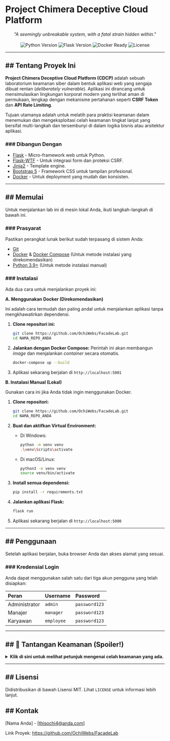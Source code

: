 # Project Chimera Deceptive Cloud Platform

<p align="center">
  <i>"A seemingly unbreakable system, with a fatal strain hidden within."</i>
  <br><br>
  <img src="https://img.shields.io/badge/Python-3.9%2B-blue?style=for-the-badge&logo=python" alt="Python Version">
  <img src="https://img.shields.io/badge/Flask-2.3-green?style=for-the-badge&logo=flask" alt="Flask Version">
  <img src="https://img.shields.io/badge/Docker-Ready-blue?style=for-the-badge&logo=docker" alt="Docker Ready">
  <img src="https://img.shields.io/badge/License-MIT-lightgrey?style=for-the-badge" alt="License">
</p>

---

## ## Tentang Proyek Ini

**Project Chimera Deceptive Cloud Platform (CDCP)** adalah sebuah laboratorium keamanan siber dalam bentuk aplikasi web yang sengaja dibuat rentan (*deliberately vulnerable*). Aplikasi ini dirancang untuk mensimulasikan lingkungan korporat modern yang terlihat aman di permukaan, lengkap dengan mekanisme pertahanan seperti **CSRF Token** dan **API Rate Limiting**.

Tujuan utamanya adalah untuk melatih para praktisi keamanan dalam menemukan dan mengeksploitasi celah keamanan tingkat lanjut yang bersifat multi-langkah dan tersembunyi di dalam logika bisnis atau arsitektur aplikasi.

### ### Dibangun Dengan

* [Flask](https://flask.palletsprojects.com/) - Micro-framework web untuk Python.
* [Flask-WTF](https://flask-wtf.readthedocs.io/) - Untuk integrasi form dan proteksi CSRF.
* [Jinja2](https://jinja.palletsprojects.com/) - Template engine.
* [Bootstrap 5](https://getbootstrap.com/) - Framework CSS untuk tampilan profesional.
* [Docker](https://www.docker.com/) - Untuk deployment yang mudah dan konsisten.

---

## ## Memulai

Untuk menjalankan lab ini di mesin lokal Anda, ikuti langkah-langkah di bawah ini.

### ### Prasyarat

Pastikan perangkat lunak berikut sudah terpasang di sistem Anda:
* [Git](https://git-scm.com/)
* [Docker](https://www.docker.com/products/docker-desktop/) & [Docker Compose](https://docs.docker.com/compose/install/) (Untuk metode instalasi yang direkomendasikan)
* [Python 3.9+](https://www.python.org/downloads/) (Untuk metode instalasi manual)

### ### Instalasi

Ada dua cara untuk menjalankan proyek ini:

**A. Menggunakan Docker (Direkomendasikan)**

Ini adalah cara termudah dan paling andal untuk menjalankan aplikasi tanpa mengkhawatirkan dependensi.

1.  **Clone repositori ini:**
    ```sh
    git clone https://github.com/OchiWebs/FacadeLab.git
    cd NAMA_REPO_ANDA
    ```

2.  **Jalankan dengan Docker Compose:**
    Perintah ini akan membangun *image* dan menjalankan *container* secara otomatis.
    ```sh
    docker-compose up --build
    ```

3.  Aplikasi sekarang berjalan di `http://localhost:5001`

**B. Instalasi Manual (Lokal)**

Gunakan cara ini jika Anda tidak ingin menggunakan Docker.

1.  **Clone repositori:**
    ```sh
    git clone https://github.com/OchiWebs/FacadeLab.git
    cd NAMA_REPO_ANDA
    ```

2.  **Buat dan aktifkan Virtual Environment:**
    * Di Windows:
        ```sh
        python -m venv venv
        .\venv\Scripts\activate
        ```
    * Di macOS/Linux:
        ```sh
        python3 -m venv venv
        source venv/bin/activate
        ```

3.  **Install semua dependensi:**
    ```sh
    pip install -r requirements.txt
    ```

4.  **Jalankan aplikasi Flask:**
    ```sh
    flask run
    ```

5.  Aplikasi sekarang berjalan di `http://localhost:5000`

---

## ## Penggunaan

Setelah aplikasi berjalan, buka browser Anda dan akses alamat yang sesuai.

### ### Kredensial Login

Anda dapat menggunakan salah satu dari tiga akun pengguna yang telah disiapkan:

| Peran         | Username | Password    |
| :------------ | :------- | :---------- |
| Administrator | `admin`  | `password123` |
| Manajer       | `manager`| `password123` |
| Karyawan      | `employee`| `password123` |

---

## ## 🎯 Tantangan Keamanan (Spoiler!)

<details>
  <summary><strong>Klik di sini untuk melihat petunjuk mengenai celah keamanan yang ada.</strong></summary>
  
  ### ### 1. Server-Side Template Injection (SSTI) -> Remote Code Execution (RCE)
  * **Lokasi:** Fitur "Generate Report" pada halaman detail proyek.
  * **Petunjuk:** Aplikasi ini tampaknya merender judul laporan yang Anda masukkan. Apa yang terjadi jika Anda memasukkan ekspresi template seperti `{{ 7*7 }}`? Bisakah Anda meningkatkannya untuk berinteraksi dengan sistem operasi (`os`) server?

  ### ### 2. CSRF pada API -> Pengambilalihan Proyek
  * **Lokasi:** Endpoint API `POST /api/proyek/<uuid>/ganti_pemilik`.
  * **Petunjuk:** Meskipun form HTML dilindungi oleh CSRF token, apakah perlindungan yang sama berlaku untuk semua endpoint API? Seorang `manager` bisa membuat halaman web berbahaya yang, jika dikunjungi oleh `admin`, akan mengirim request untuk mengubah kepemilikan proyek rahasia. Serangan ini memerlukan *social engineering*.

  ### ### 3. Information Disclosure & IDOR
  * **Lokasi:** Respons dari API `GET /api/proyek/<uuid>/tasks`.
  * **Petunjuk:** Periksa respons JSON dari API ini menggunakan Developer Tools. Apakah ada informasi sensitif (seperti UUID pengguna lain) yang bocor? Bisakah informasi tersebut digunakan untuk mengakses halaman profil pengguna lain secara tidak sah?

  ### ### 4. Melewati Rate Limiting
  * **Lokasi:** Semua endpoint API.
  * **Petunjuk:** API ini akan memblokir Anda jika Anda mengirim terlalu banyak request dalam waktu singkat. Mekanisme ini berbasis alamat IP. Bagaimana cara seorang penyerang bisa melewati pertahanan seperti ini di dunia nyata?

</details>

---

## ## Lisensi

Didistribusikan di bawah Lisensi MIT. Lihat `LICENSE` untuk informasi lebih lanjut.

## ## Kontak

[Nama Anda] - [thisochi4@anda.com]

Link Proyek: https://github.com/OchiWebs/FacadeLab



